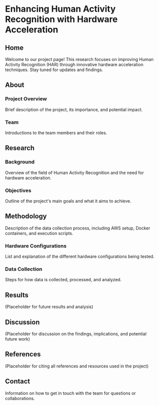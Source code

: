 # Enhancing Human Activity Recognition with Hardware Acceleration

## Home
Welcome to our project page! This research focuses on improving Human Activity Recognition (HAR) through innovative hardware acceleration techniques. Stay tuned for updates and findings.

## About
### Project Overview
Brief description of the project, its importance, and potential impact.

### Team
Introductions to the team members and their roles.

## Research
### Background
Overview of the field of Human Activity Recognition and the need for hardware acceleration.

### Objectives
Outline of the project's main goals and what it aims to achieve.

## Methodology
Description of the data collection process, including AWS setup, Docker containers, and execution scripts.

### Hardware Configurations
List and explanation of the different hardware configurations being tested.

### Data Collection
Steps for how data is collected, processed, and analyzed.

## Results
(Placeholder for future results and analysis)

## Discussion
(Placeholder for discussion on the findings, implications, and potential future work)

## References
(Placeholder for citing all references and resources used in the project)

## Contact
Information on how to get in touch with the team for questions or collaborations.
